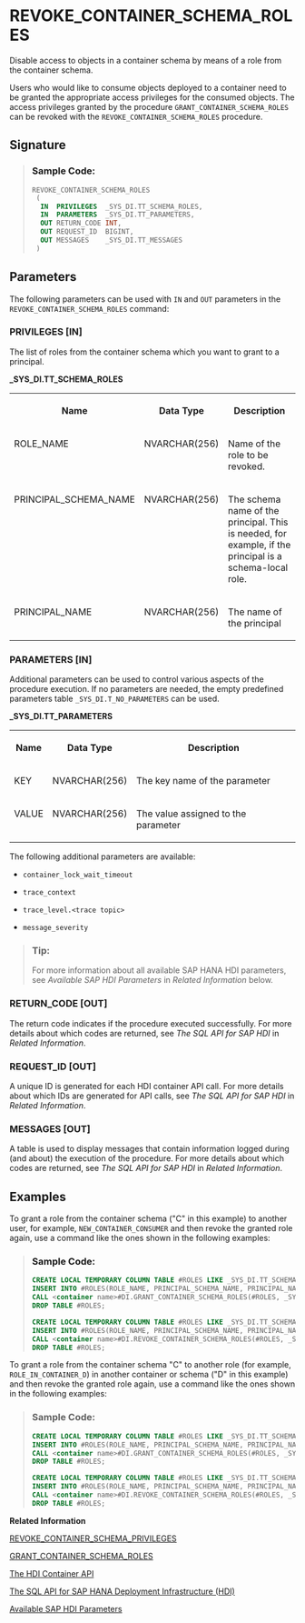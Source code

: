 <!-- loio83541eda5a004744852ccab08c170349 -->

# REVOKE\_CONTAINER\_SCHEMA\_ROLES

Disable access to objects in a container schema by means of a role from the container schema.



Users who would like to consume objects deployed to a container need to be granted the appropriate access privileges for the consumed objects. The access privileges granted by the procedure `GRANT_CONTAINER_SCHEMA_ROLES` can be revoked with the `REVOKE_CONTAINER_SCHEMA_ROLES` procedure.



<a name="loio83541eda5a004744852ccab08c170349__section_y5j_gjk_dfb"/>

## Signature

> ### Sample Code:  
> ```sql
> REVOKE_CONTAINER_SCHEMA_ROLES
>  (
>   IN  PRIVILEGES  _SYS_DI.TT_SCHEMA_ROLES,
>   IN  PARAMETERS  _SYS_DI.TT_PARAMETERS,
>   OUT RETURN_CODE INT,
>   OUT REQUEST_ID  BIGINT,
>   OUT MESSAGES    _SYS_DI.TT_MESSAGES 
>  )
> ```



<a name="loio83541eda5a004744852ccab08c170349__section_mbs_hjk_dfb"/>

## Parameters

The following parameters can be used with `IN` and `OUT` parameters in the `REVOKE_CONTAINER_SCHEMA_ROLES` command:



### PRIVILEGES \[IN\]

The list of roles from the container schema which you want to grant to a principal.

**\_SYS\_DI.TT\_SCHEMA\_ROLES**


<table>
<tr>
<th valign="top">

Name

</th>
<th valign="top">

Data Type

</th>
<th valign="top">

Description

</th>
</tr>
<tr>
<td valign="top">

ROLE\_NAME

</td>
<td valign="top">

NVARCHAR\(256\)

</td>
<td valign="top">

Name of the role to be revoked.

</td>
</tr>
<tr>
<td valign="top">

PRINCIPAL\_SCHEMA\_NAME

</td>
<td valign="top">

NVARCHAR\(256\)

</td>
<td valign="top">

The schema name of the principal. This is needed, for example, if the principal is a schema-local role.

</td>
</tr>
<tr>
<td valign="top">

PRINCIPAL\_NAME

</td>
<td valign="top">

NVARCHAR\(256\)

</td>
<td valign="top">

The name of the principal

</td>
</tr>
</table>



### PARAMETERS \[IN\]

Additional parameters can be used to control various aspects of the procedure execution. If no parameters are needed, the empty predefined parameters table `_SYS_DI.T_NO_PARAMETERS` can be used.

**\_SYS\_DI.TT\_PARAMETERS**


<table>
<tr>
<th valign="top">

Name

</th>
<th valign="top">

Data Type

</th>
<th valign="top">

Description

</th>
</tr>
<tr>
<td valign="top">

KEY

</td>
<td valign="top">

NVARCHAR\(256\)

</td>
<td valign="top">

The key name of the parameter

</td>
</tr>
<tr>
<td valign="top">

VALUE

</td>
<td valign="top">

NVARCHAR\(256\)

</td>
<td valign="top">

The value assigned to the parameter

</td>
</tr>
</table>

The following additional parameters are available:

-   `container_lock_wait_timeout`

-   `trace_context`

-   `trace_level.<trace topic>`

-   `message_severity`


> ### Tip:  
> For more information about all available SAP HANA HDI parameters, see *Available SAP HDI Parameters* in *Related Information* below.



### RETURN\_CODE \[OUT\]

The return code indicates if the procedure executed successfully. For more details about which codes are returned, see *The SQL API for SAP HDI* in *Related Information*.



### REQUEST\_ID \[OUT\]

A unique ID is generated for each HDI container API call. For more details about which IDs are generated for API calls, see *The SQL API for SAP HDI* in *Related Information*.



### MESSAGES \[OUT\]

A table is used to display messages that contain information logged during \(and about\) the execution of the procedure. For more details about which codes are returned, see *The SQL API for SAP HDI* in *Related Information*.



<a name="loio83541eda5a004744852ccab08c170349__section_lpy_3jk_dfb"/>

## Examples

To grant a role from the container schema \("C" in this example\) to another user, for example, `NEW_CONTAINER_CONSUMER` and then revoke the granted role again, use a command like the ones shown in the following examples:

> ### Sample Code:  
> ```sql
> CREATE LOCAL TEMPORARY COLUMN TABLE #ROLES LIKE _SYS_DI.TT_SCHEMA_ROLES;
> INSERT INTO #ROLES(ROLE_NAME, PRINCIPAL_SCHEMA_NAME, PRINCIPAL_NAME) VALUES ('myrole', '', 'NEW_CONTAINER_CONSUMER');
> CALL <container name>#DI.GRANT_CONTAINER_SCHEMA_ROLES(#ROLES, _SYS_DI.T_NO_PARAMETERS, ?, ?, ?);
> DROP TABLE #ROLES; 
> ```
> 
> ```sql
> CREATE LOCAL TEMPORARY COLUMN TABLE #ROLES LIKE _SYS_DI.TT_SCHEMA_ROLES;
> INSERT INTO #ROLES(ROLE_NAME, PRINCIPAL_SCHEMA_NAME, PRINCIPAL_NAME) VALUES ('myrole', '', 'NEW_CONTAINER_CONSUMER');
> CALL <container name>#DI.REVOKE_CONTAINER_SCHEMA_ROLES(#ROLES, _SYS_DI.T_NO_PARAMETERS, ?, ?, ?);
> DROP TABLE #ROLES; 
> ```

To grant a role from the container schema "C" to another role \(for example, `ROLE_IN_CONTAINER_D`\) in another container or schema \("D" in this example\) and then revoke the granted role again, use a command like the ones shown in the following examples:

> ### Sample Code:  
> ```sql
> CREATE LOCAL TEMPORARY COLUMN TABLE #ROLES LIKE _SYS_DI.TT_SCHEMA_ROLES;
> INSERT INTO #ROLES(ROLE_NAME, PRINCIPAL_SCHEMA_NAME, PRINCIPAL_NAME) VALUES ('myrole', 'D', 'ROLE_IN_CONTAINER_D');
> CALL <container name>#DI.GRANT_CONTAINER_SCHEMA_ROLES(#ROLES, _SYS_DI.T_NO_PARAMETERS, ?, ?, ?);
> DROP TABLE #ROLES; 
> ```
> 
> ```sql
> CREATE LOCAL TEMPORARY COLUMN TABLE #ROLES LIKE _SYS_DI.TT_SCHEMA_ROLES;
> INSERT INTO #ROLES(ROLE_NAME, PRINCIPAL_SCHEMA_NAME, PRINCIPAL_NAME) VALUES ('myrole', 'D', 'ROLE_IN_CONTAINER_D');
> CALL <container name>#DI.REVOKE_CONTAINER_SCHEMA_ROLES(#ROLES, _SYS_DI.T_NO_PARAMETERS, ?, ?, ?);
> DROP TABLE #ROLES; 
> ```

**Related Information**  


[REVOKE\_CONTAINER\_SCHEMA\_PRIVILEGES](revoke-container-schema-privileges-c9c9455.md "Revoke access privileges from a database object consumer for the entire container schema where the database objects are located.")

[GRANT\_CONTAINER\_SCHEMA\_ROLES](grant-container-schema-roles-2429050.md "Enable access to objects in a container schema by means of a role already deployed to the container schema.")

[The HDI Container API](the-hdi-container-api-40ba784.md "Maintain HDI containers and container content using the HDI container API.")

[The SQL API for SAP HANA Deployment Infrastructure \(HDI\)](../the-sql-api-for-sap-hana-deployment-infrastructure-hdi-035dbbe.md "An SQL application programming interface (API) is available to help maintain the SAP HANA Deployment Infrastructure (HDI).")

[Available SAP HDI Parameters](https://help.sap.com/docs/HANA_CLOUD_DATABASE/c2cc2e43458d4abda6788049c58143dc/e2d3e543067e4f3282bf6dbf880c6b2d.html?version=2023_3_QRC#available-sap-hdi-parameters)

